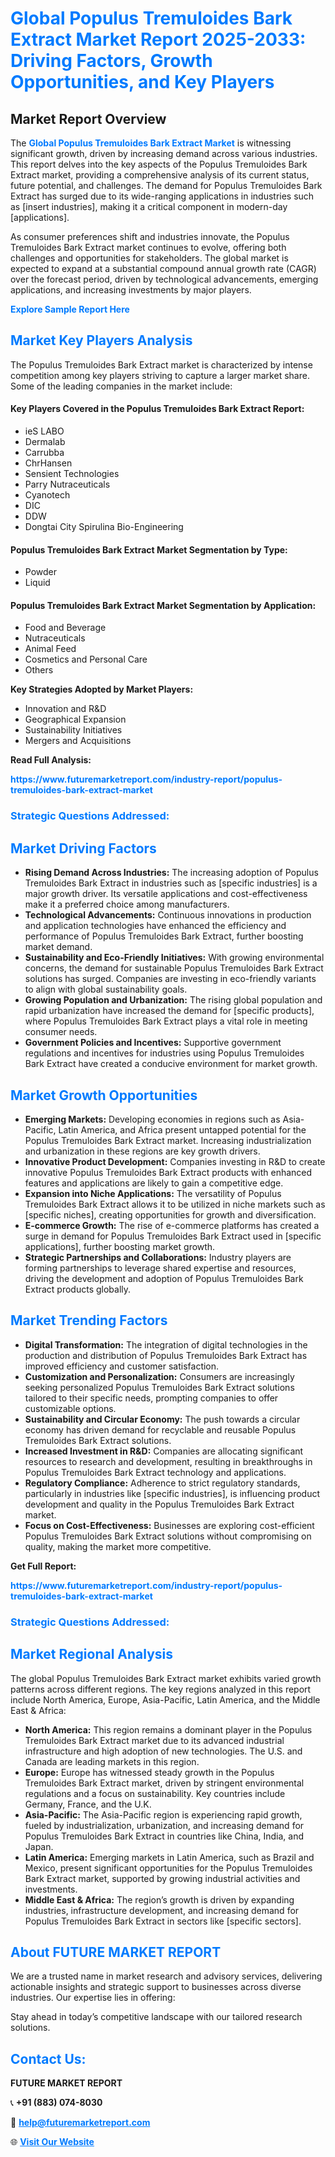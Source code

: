 <h1 style="color: #007BFF;">Global Populus Tremuloides Bark Extract Market Report 2025-2033: Driving Factors, Growth Opportunities, and Key Players</h1>

<section id="overview">
<h2>Market Report Overview</h2>
<p>The <a href="https://www.futuremarketreport.com/industry-report/populus-tremuloides-bark-extract-market" style="color: #007BFF; text-decoration: none;"><strong>Global Populus Tremuloides Bark Extract Market</strong></a> is witnessing significant growth, driven by increasing demand across various industries. This report delves into the key aspects of the Populus Tremuloides Bark Extract market, providing a comprehensive analysis of its current status, future potential, and challenges. The demand for Populus Tremuloides Bark Extract has surged due to its wide-ranging applications in industries such as [insert industries], making it a critical component in modern-day [applications].</p>
<p>As consumer preferences shift and industries innovate, the Populus Tremuloides Bark Extract market continues to evolve, offering both challenges and opportunities for stakeholders. The global market is expected to expand at a substantial compound annual growth rate (CAGR) over the forecast period, driven by technological advancements, emerging applications, and increasing investments by major players.</p>
</section>

<section id="overview">
<p><a href="https://www.futuremarketreport.com/request-sample/reportId=33444" style="color: #007BFF; text-decoration: none;"><strong>Explore Sample Report Here</strong></a></p>
</section>

<section id="key-players">
<h2 style="color: #007BFF;">Market Key Players Analysis</h2>
<p>The Populus Tremuloides Bark Extract market is characterized by intense competition among key players striving to capture a larger market share. Some of the leading companies in the market include:</p>
<h4>Key Players Covered in the Populus Tremuloides Bark Extract Report:</h4>
<ul><li>ieS LABO</li><li>Dermalab</li><li>Carrubba</li><li>ChrHansen</li><li>Sensient Technologies</li><li>Parry Nutraceuticals</li><li>Cyanotech</li><li>DIC</li><li>DDW</li><li>Dongtai City Spirulina Bio-Engineering</li></ul>
<h4>Populus Tremuloides Bark Extract Market Segmentation by Type:</h4>
<ul><li>Powder</li><li>Liquid</li></ul>

<h4>Populus Tremuloides Bark Extract Market Segmentation by Application:</h4>
<ul><li>Food and Beverage</li><li>Nutraceuticals</li><li>Animal Feed</li><li>Cosmetics and Personal Care</li><li>Others</li></ul>
<p><strong>Key Strategies Adopted by Market Players:</strong></p>
<ul>
<li>Innovation and R&D</li>
<li>Geographical Expansion</li>
<li>Sustainability Initiatives</li>
<li>Mergers and Acquisitions</li>
</ul>
</section>

<section>
<p><strong>Read Full Analysis: </strong></p><a href="https://www.futuremarketreport.com/industry-report/populus-tremuloides-bark-extract-market" style="color: #007BFF; text-decoration: none;"><strong>https://www.futuremarketreport.com/industry-report/populus-tremuloides-bark-extract-market</strong></a>
<h3 style="color: #007BFF;">Strategic Questions Addressed:</h3>
</section>

<section id="driving-factors">
<h2 style="color: #007BFF;">Market Driving Factors</h2>
<ul>
<li><strong>Rising Demand Across Industries:</strong> The increasing adoption of Populus Tremuloides Bark Extract in industries such as [specific industries] is a major growth driver. Its versatile applications and cost-effectiveness make it a preferred choice among manufacturers.</li>
<li><strong>Technological Advancements:</strong> Continuous innovations in production and application technologies have enhanced the efficiency and performance of Populus Tremuloides Bark Extract, further boosting market demand.</li>
<li><strong>Sustainability and Eco-Friendly Initiatives:</strong> With growing environmental concerns, the demand for sustainable Populus Tremuloides Bark Extract solutions has surged. Companies are investing in eco-friendly variants to align with global sustainability goals.</li>
<li><strong>Growing Population and Urbanization:</strong> The rising global population and rapid urbanization have increased the demand for [specific products], where Populus Tremuloides Bark Extract plays a vital role in meeting consumer needs.</li>
<li><strong>Government Policies and Incentives:</strong> Supportive government regulations and incentives for industries using Populus Tremuloides Bark Extract have created a conducive environment for market growth.</li>
</ul>
</section>

<section id="growth-opportunities">
<h2 style="color: #007BFF;">Market Growth Opportunities</h2>
<ul>
<li><strong>Emerging Markets:</strong> Developing economies in regions such as Asia-Pacific, Latin America, and Africa present untapped potential for the Populus Tremuloides Bark Extract market. Increasing industrialization and urbanization in these regions are key growth drivers.</li>
<li><strong>Innovative Product Development:</strong> Companies investing in R&D to create innovative Populus Tremuloides Bark Extract products with enhanced features and applications are likely to gain a competitive edge.</li>
<li><strong>Expansion into Niche Applications:</strong> The versatility of Populus Tremuloides Bark Extract allows it to be utilized in niche markets such as [specific niches], creating opportunities for growth and diversification.</li>
<li><strong>E-commerce Growth:</strong> The rise of e-commerce platforms has created a surge in demand for Populus Tremuloides Bark Extract used in [specific applications], further boosting market growth.</li>
<li><strong>Strategic Partnerships and Collaborations:</strong> Industry players are forming partnerships to leverage shared expertise and resources, driving the development and adoption of Populus Tremuloides Bark Extract products globally.</li>
</ul>
</section>

<section id="trending-factors">
<h2 style="color: #007BFF;">Market Trending Factors</h2>
<ul>
<li><strong>Digital Transformation:</strong> The integration of digital technologies in the production and distribution of Populus Tremuloides Bark Extract has improved efficiency and customer satisfaction.</li>
<li><strong>Customization and Personalization:</strong> Consumers are increasingly seeking personalized Populus Tremuloides Bark Extract solutions tailored to their specific needs, prompting companies to offer customizable options.</li>
<li><strong>Sustainability and Circular Economy:</strong> The push towards a circular economy has driven demand for recyclable and reusable Populus Tremuloides Bark Extract solutions.</li>
<li><strong>Increased Investment in R&D:</strong> Companies are allocating significant resources to research and development, resulting in breakthroughs in Populus Tremuloides Bark Extract technology and applications.</li>
<li><strong>Regulatory Compliance:</strong> Adherence to strict regulatory standards, particularly in industries like [specific industries], is influencing product development and quality in the Populus Tremuloides Bark Extract market.</li>
<li><strong>Focus on Cost-Effectiveness:</strong> Businesses are exploring cost-efficient Populus Tremuloides Bark Extract solutions without compromising on quality, making the market more competitive.</li>
</ul>
</section>

<section>
<p><strong>Get Full Report: </strong></p><a href="https://www.futuremarketreport.com/industry-report/populus-tremuloides-bark-extract-market" style="color: #007BFF; text-decoration: none;"><strong>https://www.futuremarketreport.com/industry-report/populus-tremuloides-bark-extract-market</strong></a>
<h3 style="color: #007BFF;">Strategic Questions Addressed:</h3>
</section>


<section id="regional-analysis">
<h2 style="color: #007BFF;">Market Regional Analysis</h2>
<p>The global Populus Tremuloides Bark Extract market exhibits varied growth patterns across different regions. The key regions analyzed in this report include North America, Europe, Asia-Pacific, Latin America, and the Middle East & Africa:</p>
<ul>
<li><strong>North America:</strong> This region remains a dominant player in the Populus Tremuloides Bark Extract market due to its advanced industrial infrastructure and high adoption of new technologies. The U.S. and Canada are leading markets in this region.</li>
<li><strong>Europe:</strong> Europe has witnessed steady growth in the Populus Tremuloides Bark Extract market, driven by stringent environmental regulations and a focus on sustainability. Key countries include Germany, France, and the U.K.</li>
<li><strong>Asia-Pacific:</strong> The Asia-Pacific region is experiencing rapid growth, fueled by industrialization, urbanization, and increasing demand for Populus Tremuloides Bark Extract in countries like China, India, and Japan.</li>
<li><strong>Latin America:</strong> Emerging markets in Latin America, such as Brazil and Mexico, present significant opportunities for the Populus Tremuloides Bark Extract market, supported by growing industrial activities and investments.</li>
<li><strong>Middle East & Africa:</strong> The region’s growth is driven by expanding industries, infrastructure development, and increasing demand for Populus Tremuloides Bark Extract in sectors like [specific sectors].</li>
</ul>
</section>

<footer>
<h2 style="color: #007BFF;">About FUTURE MARKET REPORT</h2>
<p>We are a trusted name in market research and advisory services, delivering actionable insights and strategic support to businesses across diverse industries. Our expertise lies in offering:</p>

<p>Stay ahead in today’s competitive landscape with our tailored research solutions.</p>

<h2 style="color: #007BFF;">Contact Us:</h2>
<p><strong>FUTURE MARKET REPORT</strong></p>
<p>📞 <strong>+91 (883) 074-8030</strong></p>
<p>📧 <strong><a href="mailto:help@futuremarketreport.com" style="color: #007BFF;">help@futuremarketreport.com</a></strong></p>
<p>🌐 <strong><a href="https://www.futuremarketreport.com/" style="color: #007BFF;">Visit Our Website</a></strong></p>
</footer>